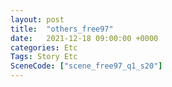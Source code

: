 ```yaml
---
layout: post
title:  "others_free97"
date:   2021-12-18 09:00:00 +0000
categories: Etc
Tags: Story Etc
SceneCode: ["scene_free97_q1_s20"]
---
```

